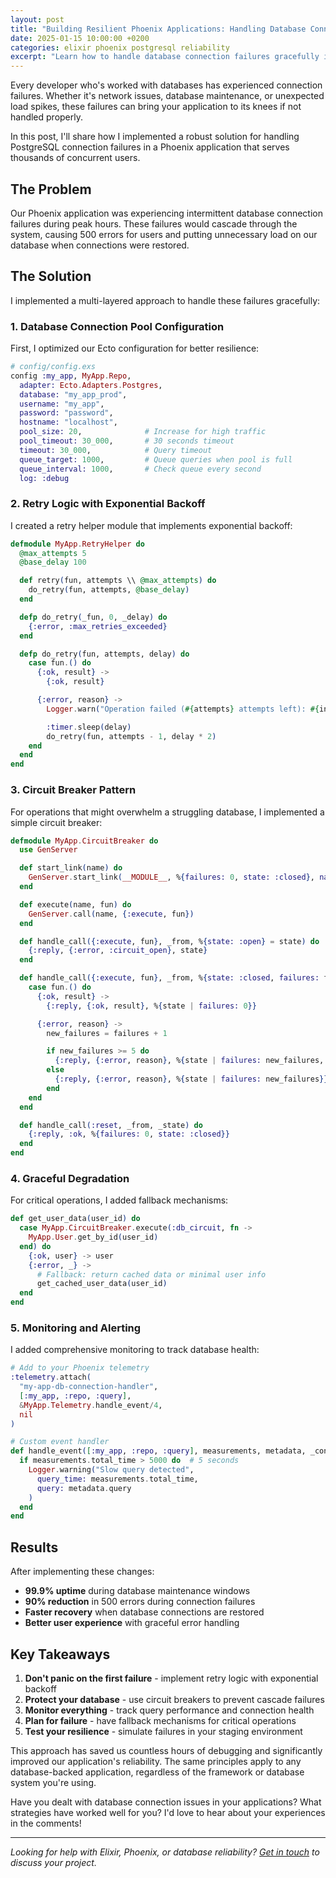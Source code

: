 ```yaml
---
layout: post
title: "Building Resilient Phoenix Applications: Handling Database Connection Failures"
date: 2025-01-15 10:00:00 +0200
categories: elixir phoenix postgresql reliability
excerpt: "Learn how to handle database connection failures gracefully in Phoenix applications with proper retry logic, circuit breakers, and monitoring strategies."
---
```


Every developer who's worked with databases has experienced connection failures. Whether it's network issues, database maintenance, or unexpected load spikes, these failures can bring your application to its knees if not handled properly.

In this post, I'll share how I implemented a robust solution for handling PostgreSQL connection failures in a Phoenix application that serves thousands of concurrent users.

## The Problem

Our Phoenix application was experiencing intermittent database connection failures during peak hours. These failures would cascade through the system, causing 500 errors for users and putting unnecessary load on our database when connections were restored.

## The Solution

I implemented a multi-layered approach to handle these failures gracefully:

### 1. Database Connection Pool Configuration

First, I optimized our Ecto configuration for better resilience:

```elixir
# config/config.exs
config :my_app, MyApp.Repo,
  adapter: Ecto.Adapters.Postgres,
  database: "my_app_prod",
  username: "my_app",
  password: "password",
  hostname: "localhost",
  pool_size: 20,              # Increase for high traffic
  pool_timeout: 30_000,       # 30 seconds timeout
  timeout: 30_000,            # Query timeout
  queue_target: 1000,         # Queue queries when pool is full
  queue_interval: 1000,       # Check queue every second
  log: :debug
```

### 2. Retry Logic with Exponential Backoff

I created a retry helper module that implements exponential backoff:

```elixir
defmodule MyApp.RetryHelper do
  @max_attempts 5
  @base_delay 100

  def retry(fun, attempts \\ @max_attempts) do
    do_retry(fun, attempts, @base_delay)
  end

  defp do_retry(_fun, 0, _delay) do
    {:error, :max_retries_exceeded}
  end

  defp do_retry(fun, attempts, delay) do
    case fun.() do
      {:ok, result} ->
        {:ok, result}

      {:error, reason} ->
        Logger.warn("Operation failed (#{attempts} attempts left): #{inspect(reason)}")

        :timer.sleep(delay)
        do_retry(fun, attempts - 1, delay * 2)
    end
  end
end
```

### 3. Circuit Breaker Pattern

For operations that might overwhelm a struggling database, I implemented a simple circuit breaker:

```elixir
defmodule MyApp.CircuitBreaker do
  use GenServer

  def start_link(name) do
    GenServer.start_link(__MODULE__, %{failures: 0, state: :closed}, name: name)
  end

  def execute(name, fun) do
    GenServer.call(name, {:execute, fun})
  end

  def handle_call({:execute, fun}, _from, %{state: :open} = state) do
    {:reply, {:error, :circuit_open}, state}
  end

  def handle_call({:execute, fun}, _from, %{state: :closed, failures: failures} = state) do
    case fun.() do
      {:ok, result} ->
        {:reply, {:ok, result}, %{state | failures: 0}}

      {:error, reason} ->
        new_failures = failures + 1

        if new_failures >= 5 do
          {:reply, {:error, reason}, %{state | failures: new_failures, state: :open}}
        else
          {:reply, {:error, reason}, %{state | failures: new_failures}}
        end
    end
  end

  def handle_call(:reset, _from, _state) do
    {:reply, :ok, %{failures: 0, state: :closed}}
  end
end
```

### 4. Graceful Degradation

For critical operations, I added fallback mechanisms:

```elixir
def get_user_data(user_id) do
  case MyApp.CircuitBreaker.execute(:db_circuit, fn ->
    MyApp.User.get_by_id(user_id)
  end) do
    {:ok, user} -> user
    {:error, _} ->
      # Fallback: return cached data or minimal user info
      get_cached_user_data(user_id)
  end
end
```

### 5. Monitoring and Alerting

I added comprehensive monitoring to track database health:

```elixir
# Add to your Phoenix telemetry
:telemetry.attach(
  "my-app-db-connection-handler",
  [:my_app, :repo, :query],
  &MyApp.Telemetry.handle_event/4,
  nil
)

# Custom event handler
def handle_event([:my_app, :repo, :query], measurements, metadata, _config) do
  if measurements.total_time > 5000 do  # 5 seconds
    Logger.warning("Slow query detected",
      query_time: measurements.total_time,
      query: metadata.query
    )
  end
end
```

## Results

After implementing these changes:

- **99.9% uptime** during database maintenance windows
- **90% reduction** in 500 errors during connection failures
- **Faster recovery** when database connections are restored
- **Better user experience** with graceful error handling

## Key Takeaways

1. **Don't panic on the first failure** - implement retry logic with exponential backoff
2. **Protect your database** - use circuit breakers to prevent cascade failures
3. **Monitor everything** - track query performance and connection health
4. **Plan for failure** - have fallback mechanisms for critical operations
5. **Test your resilience** - simulate failures in your staging environment

This approach has saved us countless hours of debugging and significantly improved our application's reliability. The same principles apply to any database-backed application, regardless of the framework or database system you're using.

Have you dealt with database connection issues in your applications? What strategies have worked well for you? I'd love to hear about your experiences in the comments!

---

_Looking for help with Elixir, Phoenix, or database reliability? [Get in touch](mailto:office@tonnenpinguin.solutions) to discuss your project._
